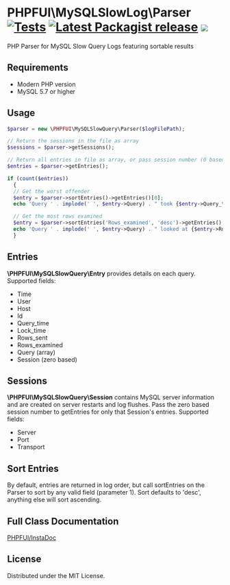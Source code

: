 # PHPFUI\MySQLSlowLog\Parser [![Tests](https://github.com/phpfui/MySQLSlowQueryParser/actions/workflows/tests.yml/badge.svg)](https://github.com/phpfui/MySQLSlowQueryParser/actions?query=workflow%3Atests) [![Latest Packagist release](https://img.shields.io/packagist/v/phpfui/mysql-slow-log-parser.svg)](https://packagist.org/packages/phpfui/mysql-slow-log-parser) ![](https://img.shields.io/badge/PHPStan-level%206-brightgreen.svg?style=flat)

PHP Parser for MySQL Slow Query Logs featuring sortable results

## Requirements
 * Modern PHP version
 * MySQL 5.7 or higher

## Usage
~~~php
$parser = new \PHPFUI\MySQLSlowQuery\Parser($logFilePath);

// Return the sessions in the file as array
$sessions = $parser->getSessions();

// Return all entries in file as array, or pass session number (0 based)
$entries = $parser->getEntries();

if (count($entries))
  {
  // Get the worst offender
  $entry = $parser->sortEntries()->getEntries()[0];
  echo 'Query ' . implode(' ', $entry->Query) . " took {$entry->Query_time} seconds at {$entry->Time}\n";

  // Get the most rows examined
  $entry = $parser->sortEntries('Rows_examined', 'desc')->getEntries()[0];
  echo 'Query ' . implode(' ', $entry->Query) . " looked at {$entry->Rows_examined} rows\n";
  }
~~~

## Entries
**\PHPFUI\MySQLSlowQuery\Entry** provides details on each query.
Supported fields:
 * Time
 * User
 * Host
 * Id
 * Query_time
 * Lock_time
 * Rows_sent
 * Rows_examined
 * Query (array)
 * Session (zero based)

## Sessions
**\PHPFUI\MySQLSlowQuery\Session** contains MySQL server information and are created on server restarts and log flushes. Pass the zero based session number to getEntries for only that Session's entries.
Supported fields:
 * Server
 * Port
 * Transport

## Sort Entries
By default, entries are returned in log order, but call sortEntries on the Parser to sort by any valid field (parameter 1). Sort defaults to 'desc', anything else will sort ascending.

## Full Class Documentation
[PHPFUI/InstaDoc](http://phpfui.com/?n=PHPFUI%5CMySQLSlowQuery)

## License
Distributed under the MIT License.
